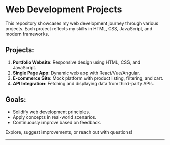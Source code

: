 # Web Development Projects

This repository showcases my web development journey through various projects. Each project reflects my skills in HTML, CSS, JavaScript, and modern frameworks.

## Projects:

1. **Portfolio Website**: Responsive design using HTML, CSS, and JavaScript.
2. **Single Page App**: Dynamic web app with React/Vue/Angular.
3. **E-commerce Site**: Mock platform with product listing, filtering, and cart.
4. **API Integration**: Fetching and displaying data from third-party APIs.

## Goals:

- Solidify web development principles.
- Apply concepts in real-world scenarios.
- Continuously improve based on feedback.

Explore, suggest improvements, or reach out with questions!

---
